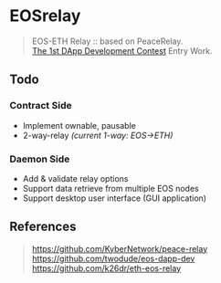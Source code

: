 # EOSrelay
> EOS-ETH Relay :: based on PeaceRelay.  
> [The 1st DApp Development Contest](https://medium.com/eosys/the-1st-dapp-contest-d2b714a90adc) Entry Work.

## Todo
### Contract Side
* Implement ownable, pausable
* 2-way-relay
*(current 1-way: EOS->ETH)*

### Daemon Side
* Add & validate relay options
* Support data retrieve from multiple EOS nodes
* Support desktop user interface (GUI application) 

## References
> https://github.com/KyberNetwork/peace-relay   
> https://github.com/twodude/eos-dapp-dev   
> https://github.com/k26dr/eth-eos-relay   
